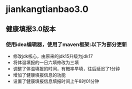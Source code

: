 # jiankangtianbao3.0
<h2>健康填报3.0版本</h2>
<h3>使用idea编辑器，使用了maven框架:以下为部分更新</h3>
<ul>
  <li>修改jdk核心，由原来的jdk15升级为jdk17</li>
  <li>将体温填报的一日六填修改为三填</li>
  <li>调整了体温填报的时间，有概率早填，往后延迟了1分钟</li>
  <li>增加了健康填报信息的功能</li>
  <li>设置了健康填报信息填报时间上午8时01分钟</li>
</ul>
 
